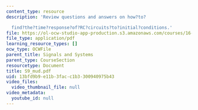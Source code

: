 ```yaml
---
content_type: resource
description: 'Review questions and answers on how?to?

  find?the?time?response?of?RC?circuits?to?initial?conditions.'
file: https://ol-ocw-studio-app-production.s3.amazonaws.com/courses/16-01-unified-engineering-i-ii-iii-iv-fall-2005-spring-2006/13bfd9b9e11b3facc1b3300940975b43_S9_mud.pdf
file_type: application/pdf
learning_resource_types: []
ocw_type: OCWFile
parent_title: Signals and Systems
parent_type: CourseSection
resourcetype: Document
title: S9_mud.pdf
uid: 13bfd9b9-e11b-3fac-c1b3-300940975b43
video_files:
  video_thumbnail_file: null
video_metadata:
  youtube_id: null
---
```

